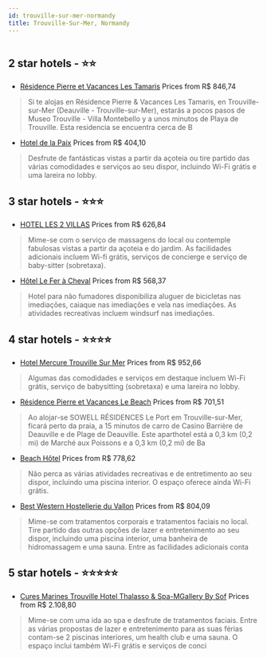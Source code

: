 ```yaml
---
id: trouville-sur-mer-normandy
title: Trouville-Sur-Mer, Normandy
---
```


<center><img src="https://i.travelapi.com/hotels/10000000/9850000/9849000/9848917/ff5287f1_z.jpg" alt="" /></center>


##  2 star hotels - ⭐️⭐️

-    [Résidence Pierre et Vacances Les Tamaris](https://www.hurb.com/br/aud/https://www.hurb.com/br/hotels/trouville-sur-mer/residence-pierre-et-vacances-les-tamaris-HT-4FSF?cmp=18055) Prices from R$ 846,74
   > Si te alojas en Résidence Pierre &amp; Vacances Les Tamaris, en Trouville-sur-Mer (Deauville - Trouville-sur-Mer), estarás a pocos pasos de Museo Trouville - Villa Montebello y a unos minutos de Playa de Trouville.  Esta residencia se encuentra cerca de B
-    [Hotel de la Paix](https://www.hurb.com/br/aud/https://www.hurb.com/br/hotels/trouville-sur-mer/hotel-de-la-paix-HT-ZSFV?cmp=18055) Prices from R$ 404,10
   > Desfrute de fantásticas vistas a partir da açoteia ou tire partido das várias comodidades e serviços ao seu dispor, incluindo Wi-Fi grátis e uma lareira no lobby.

##  3 star hotels - ⭐️⭐️⭐️

-    [HOTEL LES 2 VILLAS](https://www.hurb.com/br/aud/https://www.hurb.com/br/hotels/trouville-sur-mer/hotel-les-2-villas-HT-LSZA?cmp=18055) Prices from R$ 626,84
   > Mime-se com o serviço de massagens do local ou contemple fabulosas vistas a partir da açoteia e do jardim. As facilidades adicionais incluem Wi-fi grátis, serviços de concierge e serviço de baby-sitter (sobretaxa).
-    [Hôtel Le Fer à Cheval](https://www.hurb.com/br/aud/https://www.hurb.com/br/hotels/trouville-sur-mer/hotel-le-fer-a-cheval-HT-P35O?cmp=18055) Prices from R$ 568,37
   > Hotel para não fumadores disponibiliza aluguer de bicicletas nas imediações, caiaque nas imediações e vela nas imediações. As atividades recreativas incluem windsurf nas imediações.

##  4 star hotels - ⭐️⭐️⭐️⭐️

-    [Hotel Mercure Trouville Sur Mer](https://www.hurb.com/br/aud/https://www.hurb.com/br/hotels/trouville-sur-mer/hotel-mercure-trouville-sur-mer-HT-ACDJ?cmp=18055) Prices from R$ 952,66
   > Algumas das comodidades e serviços em destaque incluem Wi-Fi grátis, serviço de babysitting (sobretaxa) e uma lareira no lobby.
-    [Résidence Pierre et Vacances Le Beach](https://www.hurb.com/br/aud/https://www.hurb.com/br/hotels/trouville-sur-mer/residence-pierre-et-vacances-le-beach-HT-B44M?cmp=18055) Prices from R$ 701,51
   > Ao alojar-se SOWELL RÉSIDENCES Le Port em Trouville-sur-Mer, ficará perto da praia, a 15 minutos de carro de Casino Barrière de Deauville e de Plage de Deauville. Este aparthotel está a 0,3 km (0,2 mi) de Marché aux Poissons e a 0,3 km (0,2 mi) de Ba
-    [Beach Hôtel](https://www.hurb.com/br/aud/https://www.hurb.com/br/hotels/trouville-sur-mer/beach-hotel-HT-KTIF?cmp=18055) Prices from R$ 778,62
   > Não perca as várias atividades recreativas e de entretimento ao seu dispor, incluindo uma piscina interior. O espaço oferece ainda Wi-Fi grátis.
-    [Best Western Hostellerie du Vallon](https://www.hurb.com/br/aud/https://www.hurb.com/br/hotels/trouville-sur-mer/best-western-hostellerie-du-vallon-HT-E52N?cmp=18055) Prices from R$ 804,09
   > Mime-se com tratamentos corporais e tratamentos faciais no local. Tire partido das outras opções de lazer e entretenimento ao seu dispor, incluindo uma piscina interior, uma banheira de hidromassagem e uma sauna. Entre as facilidades adicionais conta

##  5 star hotels - ⭐️⭐️⭐️⭐️⭐️

-    [Cures Marines Trouville Hotel Thalasso & Spa-MGallery By Sof](https://www.hurb.com/br/aud/https://www.hurb.com/br/hotels/trouville-sur-mer/cures-marines-trouville-hotel-thalasso-spa-mgallery-by-sof-HT-AG80?cmp=18055) Prices from R$ 2.108,80
   > Mime-se com uma ida ao spa e desfrute de tratamentos faciais. Entre as várias propostas de lazer e entretenimento para as suas férias contam-se 2 piscinas interiores, um health club e uma sauna. O espaço inclui também Wi-Fi grátis e serviços de conci

